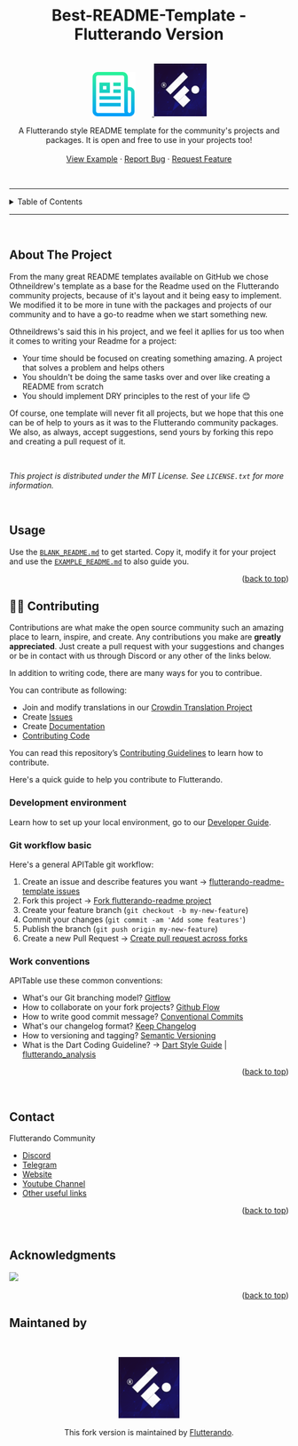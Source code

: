 <a name="readme-top"></a>

<!--
*** This template was base on othneildrew's Best-README-Template. If you have a suggestion that would make this better, please fork the repo and create a pull request if it's for the template as whole. 

If it's for the Flutterando version of the template just send a message to us (our contacts are below)

*** Don't forget to give his project a star, he deserves it!
*** Thanks for your support! 
-->


  <h1 align="center">Best-README-Template - Flutterando Version</h1>


<!-- PROJECT LOGO -->
<br />
<div align="center">
  <a href="https://github.com/othneildrew/Best-README-Template">
    <img src="https://raw.githubusercontent.com/Flutterando/README-Template/master/readme_assets/readme_example_assets/logo-original.png" alt="Logo" width="80" style=" padding-right: 30px;">
  </a>
  <a href="https://github.com/Flutterando/README-Template/">
    <img src="https://raw.githubusercontent.com/Flutterando/README-Template/master/readme_assets/logo-flutterando.png" alt="Logo" width="95">
  </a>

  <br />
  <p align="center">
    A Flutterando style README template for the community's projects and packages. It is open and free to use in your projects too! 
    <br>
    <br>
    <a href="https://github.com/Flutterando/README-Template/blob/master/EXAMPLE_README.md">View Example</a>
    ·
    <a href="https://github.com/Flutterando/README-Template/issues">Report Bug</a>
    ·
    <a href="https://github.com/Flutterando/README-Template/issues">Request Feature</a>
  </p>
</div>

<br>

---


<!-- TABLE OF CONTENTS -->
<details>
  <summary>Table of Contents</summary>
  <ol>
    <li><a href="#about-the-project">About The Project</a></li>
    <li><a href="#contributing">Contributing</a></li>
    <li><a href="#license">License</a></li>
    <li><a href="#contact">Contact</a></li>
    <li><a href="#acknowledgments">Acknowledgments</a></li>
  </ol>
</details>


---

<br>

<!-- ABOUT THE PROJECT -->
## About The Project

From the many great README templates available on GitHub we chose Othneildrew's template as a base for the Readme used on the Flutterando community projects, because of it's layout and it being easy to implement.
We modified it to be more in tune with the packages and projects of our community and to have a go-to readme when we start something new. 

Othneildrews's said this in his project, and we feel it apllies for us too when it comes to writing your Readme for a project:
* Your time should be focused on creating something amazing. A project that solves a problem and helps others
* You shouldn't be doing the same tasks over and over like creating a README from scratch
* You should implement DRY principles to the rest of your life 😊

Of course, one template will never fit all projects, but we hope that this one can be of help to yours as it was to the Flutterando community packages. We also, as always, accept suggestions, send yours by forking this repo and creating a pull request of it.

<br>

<i>This project is distributed under the MIT License. See `LICENSE.txt` for more information.</i>

<br>

## Usage

Use the <a href=https://github.com/Flutterando/README-Template/blob/master/BLANK_README.md>`BLANK_README.md`</a> to get started. Copy it, modify it for your project and use the <a href=https://github.com/Flutterando/README-Template/blob/master/EXAMPLE_README.md>`EXAMPLE_README.md`</a> to also guide you.

<p align="right">(<a href="#readme-top">back to top</a>)</p>



<!-- CONTRIBUTING -->
## 🧑‍💻 Contributing

Contributions are what make the open source community such an amazing place to learn, inspire, and create. Any contributions you make are **greatly appreciated**. Just create a pull request with your suggestions and changes or be in contact with us through Discord or any other of the links below. 

In addition to writing code, there are many ways for you to contribue.

You can contribute as following:
- Join and modify translations in our [Crowdin Translation Project](https://crowdin.com/project/apitablecode/invite?h=f48bc26f9eb188dcd92d5eb4a66f2c1f1555185)
- Create [Issues](https://github.com/flutterando-readme-template/flutterando-readme-template/issues/new/choose)
- Create [Documentation](./docs)
- [Contributing Code](./docs/contribute/developer-guide.md)


You can read this repository’s [Contributing Guidelines](./CONTRIBUTING.md) to learn how to contribute.

Here's a quick guide to help you contribute to Flutterando.


### Development environment

Learn how to set up your local environment, go to our [Developer Guide](./docs/contribute/developer-guide.md).

### Git workflow basic

Here's a general APITable git workflow:

1. Create an issue and describe features you want -> [flutterando-readme-template issues](https://github.com/flutterando-readme-template/flutterando-readme-template/issues)
2. Fork this project -> [Fork flutterando-readme project](https://github.com/flutterando-readme-template/flutterando-readme-template/fork)
3. Create your feature branch (`git checkout -b my-new-feature`)
4. Commit your changes (`git commit -am 'Add some features'`)
5. Publish the branch (`git push origin my-new-feature`)
6. Create a new Pull Request -> [Create pull request across forks](https://github.com/flutterando-readme-template/flutterando-readme-template/compare)

### Work conventions

APITable use these common conventions:

- What's our Git branching model? [Gitflow](https://nvie.com/posts/a-successful-git-branching-model/)
- How to collaborate on your fork projects? [Github Flow](https://docs.github.com/en/get-started/quickstart/github-flow)
- How to write good commit message? [Conventional Commits](https://www.conventionalcommits.org/)
- What's our changelog format? [Keep Changelog](https://keepachangelog.com/en/1.0.0/)
- How to versioning and tagging? [Semantic Versioning](https://semver.org/)
- What is the Dart Coding Guideline? -> [Dart Style Guide](https://dart.dev/guides/language/effective-dart#the-guides) | [flutterando_analysis](https://pub.dev/packages/flutterando_analysis)

<p align="right">(<a href="#readme-top">back to top</a>)</p>

<br>

<!-- CONTACT -->
## Contact

Flutterando Community
- [Discord](https://discord.gg/qNBDHNARja)
- [Telegram](https://t.me/flutterando)
- [Website](https://www.flutterando.com.br)
- [Youtube Channel](https://www.youtube.com.br/flutterando)
- [Other useful links](https://linktr.ee/flutterando)

<p align="right">(<a href="#readme-top">back to top</a>)</p>


<br>

<!-- ACKNOWLEDGMENTS -->
## Acknowledgments

<a href="https://github.com/flutterando/README-Template/graphs/contributors">
  <img src="https://contrib.rocks/image?repo=flutterando/README-Template" />
</a>

<p align="right">(<a href="#readme-top">back to top</a>)</p>

<!-- MANTAINED BY -->
## Maintaned by

<br>

<p align="center">
  <a href="https://www.flutterando.com.br">
    <img width="110px" src="https://raw.githubusercontent.com/Flutterando/README-Template/master/readme_assets/logo-flutterando.png">
  </a>
  <p align="center">
    This fork version is maintained by <a href="https://www.flutterando.com.br">Flutterando</a>.
  </p>
</p>

